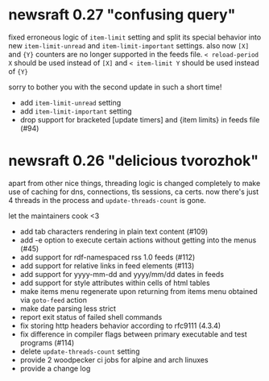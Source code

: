 # newsraft 0.27 "confusing query"

fixed erroneous logic of `item-limit` setting and split its special behavior into new `item-limit-unread` and `item-limit-important` settings. also now `[X]` and `{Y}` counters are no longer supported in the feeds file. `< reload-period X` should be used instead of `[X]` and `< item-limit Y` should be used instead of `{Y}`

sorry to bother you with the second update in such a short time!

* add `item-limit-unread` setting
* add `item-limit-important` setting
* drop support for bracketed [update timers] and {item limits} in feeds file (#94)

# newsraft 0.26 "delicious tvorozhok"

apart from other nice things, threading logic is changed completely to make use of caching for dns, connections, tls sessions, ca certs. now there's just 4 threads in the process and `update-threads-count` is gone.

let the maintainers cook <3

* add tab characters rendering in plain text content (#109)
* add -e option to execute certain actions without getting into the menus (#45)
* add support for rdf-namespaced rss 1.0 feeds (#112)
* add support for relative links in feed elements (#113)
* add support for yyyy-mm-dd and yyyy/mm/dd dates in feeds
* add support for style attributes within cells of html tables
* make items menu regenerate upon returning from items menu obtained via `goto-feed` action
* make date parsing less strict
* report exit status of failed shell commands
* fix storing http headers behavior according to rfc9111 (4.3.4)
* fix difference in compiler flags between primary executable and test programs (#114)
* delete `update-threads-count` setting
* provide 2 woodpecker ci jobs for alpine and arch linuxes
* provide a change log
